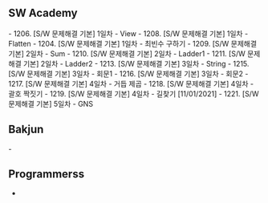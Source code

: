 <h2> SW Academy </h2>
- 1206. [S/W 문제해결 기본] 1일차 - View 
- 1208. [S/W 문제해결 기본] 1일차 - Flatten 
- 1204. [S/W 문제해결 기본] 1일차 - 최빈수 구하기
- 1209. [S/W 문제해결 기본] 2일차 - Sum
- 1210. [S/W 문제해결 기본] 2일차 - Ladder1
- 1211. [S/W 문제해결 기본] 2일차 - Ladder2
- 1213. [S/W 문제해결 기본] 3일차 - String
- 1215. [S/W 문제해결 기본] 3일차 - 회문1
- 1216. [S/W 문제해결 기본] 3일차 - 회문2
- 1217. [S/W 문제해결 기본] 4일차 - 거듭 제곱
- 1218. [S/W 문제해결 기본] 4일차 - 괄호 짝짓기
- 1219. [S/W 문제해결 기본] 4일차 - 길찾기 [11/01/2021]
- 1221. [S/W 문제해결 기본] 5일차 - GNS 

<h2> Bakjun </h2>
- 

<h2> Programmerss </h2>

- 